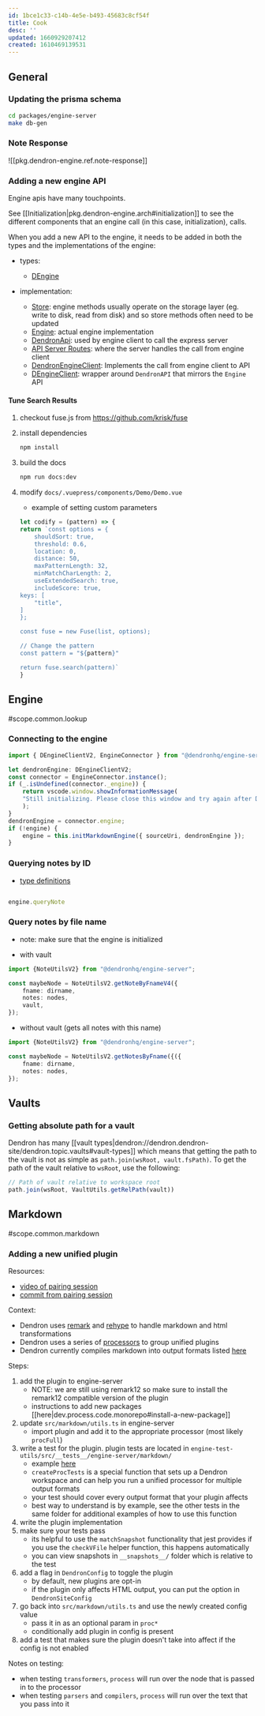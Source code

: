 ```yaml
---
id: 1bce1c33-c14b-4e5e-b493-45683c8cf54f
title: Cook
desc: ''
updated: 1660929207412
created: 1610469139531
---
```

## General

### Updating the prisma schema

```sh
cd packages/engine-server
make db-gen
```

### Note Response

![[pkg.dendron-engine.ref.note-response]]


### Adding a new engine API

Engine apis have many touchpoints. 

See [[Initialization|pkg.dendron-engine.arch#initialization]] to see the different components that an engine call (in this case, initialization), calls. 

When you add a new API to the engine, it needs to be added in both the types and the implementations of the engine:

- types:
   - [DEngine](https://github.com/dendronhq/dendron/blob/master/packages/common-all/src/types/typesv2.ts)

- implementation:
   - [Store](https://github.com/dendronhq/dendron/blob/dev/packages/engine-server/src/drivers/file/storev2.ts#L1:L1): engine methods usually operate on the storage layer (eg. write to disk, read from disk) and so store methods often need to be updated
   - [Engine](https://github.com/dendronhq/dendron/blob/dev/packages/engine-server/src/enginev2.ts#L68:L68): actual engine implementation
   - [DendronApi](https://github.com/dendronhq/dendron/blob/dev/packages/common-all/src/api.ts#L264:L264): used by engine client to call the express server 
   - [API Server Routes](https://github.com/dendronhq/dendron/tree/master/packages/api-server/src/routes): where the server handles the call from engine client
   - [DendronEngineClient](https://github.com/dendronhq/dendron/blob/master/packages/engine-server/src/engineClient.ts#L55): Implements the call from engine client to API
   - [DEngineClient](https://github.com/dendronhq/dendron/blob/dev/packages/engine-server/src/engineClient.ts#L55:L55): wrapper around `DendronAPI` that mirrors the `Engine` API

#### Tune Search Results

1. checkout fuse.js from <https://github.com/krisk/fuse>
2. install dependencies 
   ```bash
   npm install
   ```
3. build the docs
   ```bash
   npm run docs:dev
   ```
4. modify `docs/.vuepress/components/Demo/Demo.vue`

   - example of setting custom parameters

   ```js
   let codify = (pattern) => {
   return `const options = {
       shouldSort: true,
       threshold: 0.6,
       location: 0,
       distance: 50,
       maxPatternLength: 32,
       minMatchCharLength: 2,
       useExtendedSearch: true,
       includeScore: true,
   keys: [
       "title",
   ]
   };

   const fuse = new Fuse(list, options);

   // Change the pattern
   const pattern = "${pattern}"

   return fuse.search(pattern)`
   }
   ```

## Engine
#scope.common.lookup

### Connecting to the engine

```ts
import { DEngineClientV2, EngineConnector } from "@dendronhq/engine-server";

let dendronEngine: DEngineClientV2;
const connector = EngineConnector.instance();
if (_.isUndefined(connector._engine)) {
    return vscode.window.showInformationMessage(
    "Still initializing. Please close this window and try again after Dendron has been initialized",
    );
}
dendronEngine = connector.engine;
if (!engine) {
    engine = this.initMarkdownEngine({ sourceUri, dendronEngine });
}
```

### Querying notes by ID

- [type definitions](https://github.com/dendronhq/dendron/blob/master/packages/common-all/src/types/typesv2.ts)

```ts

engine.queryNote

```

### Query notes by file name

- note: make sure that the engine is initialized

- with vault

```ts
import {NoteUtilsV2} from "@dendronhq/engine-server";

const maybeNode = NoteUtilsV2.getNoteByFnameV4({
    fname: dirname,
    notes: nodes,
    vault,
});
```

- without vault (gets all notes with this name)

```ts
import {NoteUtilsV2} from "@dendronhq/engine-server";

const maybeNode = NoteUtilsV2.getNotesByFname({({
    fname: dirname,
    notes: nodes,
});
```

## Vaults

### Getting absolute path for a vault

Dendron has many [[vault types|dendron://dendron.dendron-site/dendron.topic.vaults#vault-types]] which means that getting the path to the vault is not as simple as `path.join(wsRoot, vault.fsPath)`.
To get the path of the vault relative to `wsRoot`, use the following:
```ts
// Path of vault relative to workspace root
path.join(wsRoot, VaultUtils.getRelPath(vault))
```



## Markdown
#scope.common.markdown

### Adding a new unified plugin

<!-- - [pr example](https://github.com/dendronhq/dendron/pull/260)  -->

<!-- ea648849f94528d8000a31fd8b89ca8c89de2598 -->

Resources:

- [video of pairing session](https://youtu.be/mHkx17akuCg)
- [commit from pairing session](https://github.com/dendronhq/dendron/commit/ea648849f94528d8000a31fd8b89ca8c89de2598)

Context:

- Dendron uses [remark](https://github.com/remarkjs/remark) and [rehype](https://github.com/rehypejs/rehype) to handle markdown and html transformations
- Dendron uses a series of [processors](https://github.com/unifiedjs/unified#processor) to group unified plugins 
- Dendron currently compiles markdown into output formats listed [here](https://github.com/dendronhq/dendron/blob/master/packages/engine-server/src/markdown/types.ts#L28:L28)

Steps:

1. add the plugin to engine-server
   - NOTE: we are still using remark12 so make sure to install the remark12 compatible version of the plugin
   - instructions to add new packages [[here|dev.process.code.monorepo#install-a-new-package]]
2. update `src/markdown/utils.ts` in engine-server
   - import plugin and add it to the appropriate processor (most likely `procFull`)
3. write a test for the plugin. plugin tests are located in `engine-test-utils/src/__tests__/engine-server/markdown/`
   - example [here](https://github.com/dendronhq/dendron/blob/master/packages/engine-test-utils/src/__tests__/engine-server/markdown/container.spec.ts)
   - `createProcTests` is a special function that sets up a Dendron workspace and can help you run a unified processor for multiple output formats
   - your test should cover every output format that your plugin affects
   - best way to understand is by example, see the other tests in the same folder for additional examples of how to use this function
4. write the plugin implementation
5. make sure your tests pass
   - its helpful to use the `matchSnapshot` functionality that jest provides
     if you use the `checkVFile` helper function, this happens automatically
   - you can view snapshots in `__snapshots__/` folder which is relative to the test
6. add a flag in `DendronConfig` to toggle the plugin
   - by default, new plugins are opt-in
   - if the plugin only affects HTML output, you can put the option in `DendronSiteConfig`
7. go back into `src/markdown/utils.ts` and use the newly created config value
   - pass it in as an optional param in `proc*`
   - conditionally add plugin in config is present
8. add a test that makes sure the plugin doesn't take into affect if the config is not enabled 

Notes on testing:

- when testing `transformers`, `process` will run over the node that is passed in to the processor
- when testing `parsers` and `compilers`, `process` will run over the text that you pass into it 
